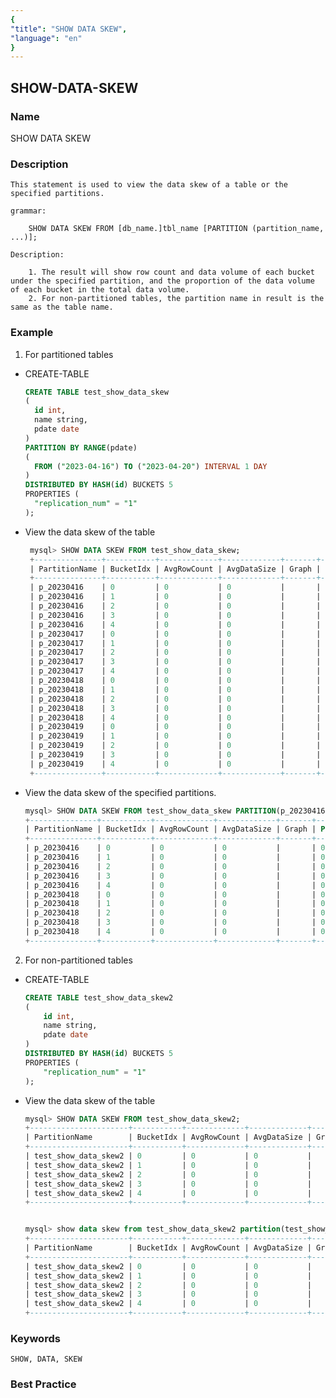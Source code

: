 ```yaml
---
{
"title": "SHOW DATA SKEW",
"language": "en"
}
---
```


<!-- 
Licensed to the Apache Software Foundation (ASF) under one
or more contributor license agreements.  See the NOTICE file
distributed with this work for additional information
regarding copyright ownership.  The ASF licenses this file
to you under the Apache License, Version 2.0 (the
"License"); you may not use this file except in compliance
with the License.  You may obtain a copy of the License at

  http://www.apache.org/licenses/LICENSE-2.0

Unless required by applicable law or agreed to in writing,
software distributed under the License is distributed on an
"AS IS" BASIS, WITHOUT WARRANTIES OR CONDITIONS OF ANY
KIND, either express or implied.  See the License for the
specific language governing permissions and limitations
under the License.
-->

## SHOW-DATA-SKEW

### Name

SHOW DATA SKEW

### Description

    This statement is used to view the data skew of a table or the specified partitions.

    grammar:

        SHOW DATA SKEW FROM [db_name.]tbl_name [PARTITION (partition_name, ...)];

    Description:

        1. The result will show row count and data volume of each bucket under the specified partition, and the proportion of the data volume of each bucket in the total data volume.
        2. For non-partitioned tables, the partition name in result is the same as the table name.

### Example
1. For partitioned tables

* CREATE-TABLE
    ```sql
    CREATE TABLE test_show_data_skew
    (
      id int, 
      name string, 
      pdate date
    ) 
    PARTITION BY RANGE(pdate) 
    (
      FROM ("2023-04-16") TO ("2023-04-20") INTERVAL 1 DAY
    ) 
    DISTRIBUTED BY HASH(id) BUCKETS 5
    PROPERTIES (
      "replication_num" = "1"
    );
    ```
* View the data skew of the table
   ```sql
    mysql> SHOW DATA SKEW FROM test_show_data_skew;
    +---------------+-----------+-------------+-------------+-------+---------+
    | PartitionName | BucketIdx | AvgRowCount | AvgDataSize | Graph | Percent |
    +---------------+-----------+-------------+-------------+-------+---------+
    | p_20230416    | 0         | 0           | 0           |       | 0.00%   |
    | p_20230416    | 1         | 0           | 0           |       | 0.00%   |
    | p_20230416    | 2         | 0           | 0           |       | 0.00%   |
    | p_20230416    | 3         | 0           | 0           |       | 0.00%   |
    | p_20230416    | 4         | 0           | 0           |       | 0.00%   |
    | p_20230417    | 0         | 0           | 0           |       | 0.00%   |
    | p_20230417    | 1         | 0           | 0           |       | 0.00%   |
    | p_20230417    | 2         | 0           | 0           |       | 0.00%   |
    | p_20230417    | 3         | 0           | 0           |       | 0.00%   |
    | p_20230417    | 4         | 0           | 0           |       | 0.00%   |
    | p_20230418    | 0         | 0           | 0           |       | 0.00%   |
    | p_20230418    | 1         | 0           | 0           |       | 0.00%   |
    | p_20230418    | 2         | 0           | 0           |       | 0.00%   |
    | p_20230418    | 3         | 0           | 0           |       | 0.00%   |
    | p_20230418    | 4         | 0           | 0           |       | 0.00%   |
    | p_20230419    | 0         | 0           | 0           |       | 0.00%   |
    | p_20230419    | 1         | 0           | 0           |       | 0.00%   |
    | p_20230419    | 2         | 0           | 0           |       | 0.00%   |
    | p_20230419    | 3         | 0           | 0           |       | 0.00%   |
    | p_20230419    | 4         | 0           | 0           |       | 0.00%   |
    +---------------+-----------+-------------+-------------+-------+---------+
    ```
* View the data skew of the specified partitions.
    ```sql
    mysql> SHOW DATA SKEW FROM test_show_data_skew PARTITION(p_20230416, p_20230418);
    +---------------+-----------+-------------+-------------+-------+---------+
    | PartitionName | BucketIdx | AvgRowCount | AvgDataSize | Graph | Percent |
    +---------------+-----------+-------------+-------------+-------+---------+
    | p_20230416    | 0         | 0           | 0           |       | 0.00%   |
    | p_20230416    | 1         | 0           | 0           |       | 0.00%   |
    | p_20230416    | 2         | 0           | 0           |       | 0.00%   |
    | p_20230416    | 3         | 0           | 0           |       | 0.00%   |
    | p_20230416    | 4         | 0           | 0           |       | 0.00%   |
    | p_20230418    | 0         | 0           | 0           |       | 0.00%   |
    | p_20230418    | 1         | 0           | 0           |       | 0.00%   |
    | p_20230418    | 2         | 0           | 0           |       | 0.00%   |
    | p_20230418    | 3         | 0           | 0           |       | 0.00%   |
    | p_20230418    | 4         | 0           | 0           |       | 0.00%   |
    +---------------+-----------+-------------+-------------+-------+---------+
    ```

2. For non-partitioned tables

* CREATE-TABLE
    ```sql
    CREATE TABLE test_show_data_skew2
    (
        id int, 
        name string, 
        pdate date
    ) 
    DISTRIBUTED BY HASH(id) BUCKETS 5
    PROPERTIES (
        "replication_num" = "1"
    );
    ```
* View the data skew of the table
    ```sql
    mysql> SHOW DATA SKEW FROM test_show_data_skew2;
    +----------------------+-----------+-------------+-------------+-------+---------+
    | PartitionName        | BucketIdx | AvgRowCount | AvgDataSize | Graph | Percent |
    +----------------------+-----------+-------------+-------------+-------+---------+
    | test_show_data_skew2 | 0         | 0           | 0           |       | 0.00%   |
    | test_show_data_skew2 | 1         | 0           | 0           |       | 0.00%   |
    | test_show_data_skew2 | 2         | 0           | 0           |       | 0.00%   |
    | test_show_data_skew2 | 3         | 0           | 0           |       | 0.00%   |
    | test_show_data_skew2 | 4         | 0           | 0           |       | 0.00%   |
    +----------------------+-----------+-------------+-------------+-------+---------+


    mysql> show data skew from test_show_data_skew2 partition(test_show_data_skew2);
    +----------------------+-----------+-------------+-------------+-------+---------+
    | PartitionName        | BucketIdx | AvgRowCount | AvgDataSize | Graph | Percent |
    +----------------------+-----------+-------------+-------------+-------+---------+
    | test_show_data_skew2 | 0         | 0           | 0           |       | 0.00%   |
    | test_show_data_skew2 | 1         | 0           | 0           |       | 0.00%   |
    | test_show_data_skew2 | 2         | 0           | 0           |       | 0.00%   |
    | test_show_data_skew2 | 3         | 0           | 0           |       | 0.00%   |
    | test_show_data_skew2 | 4         | 0           | 0           |       | 0.00%   |
    +----------------------+-----------+-------------+-------------+-------+---------+
    ```

### Keywords

    SHOW, DATA, SKEW

### Best Practice
